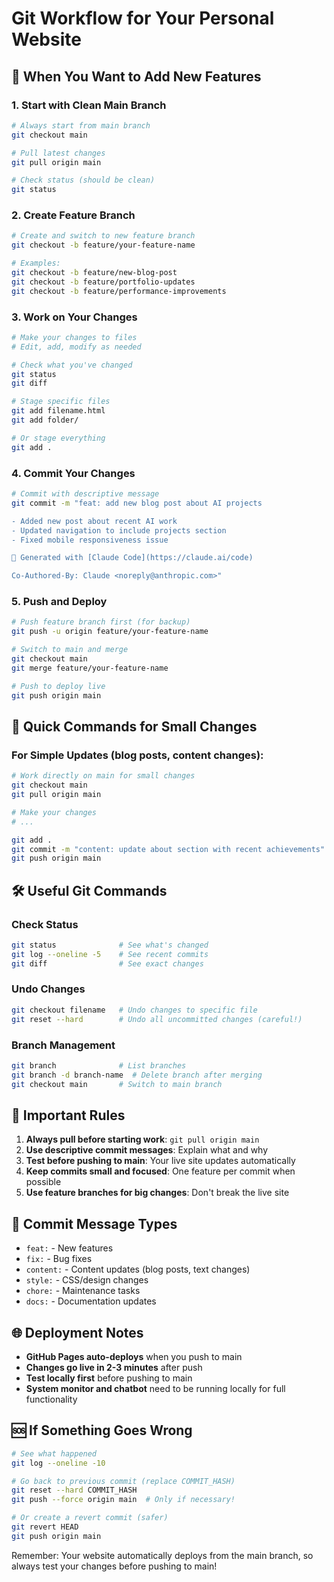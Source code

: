 # Git Workflow for Your Personal Website

## 🚀 When You Want to Add New Features

### 1. **Start with Clean Main Branch**
```bash
# Always start from main branch
git checkout main

# Pull latest changes
git pull origin main

# Check status (should be clean)
git status
```

### 2. **Create Feature Branch**
```bash
# Create and switch to new feature branch
git checkout -b feature/your-feature-name

# Examples:
git checkout -b feature/new-blog-post
git checkout -b feature/portfolio-updates
git checkout -b feature/performance-improvements
```

### 3. **Work on Your Changes**
```bash
# Make your changes to files
# Edit, add, modify as needed

# Check what you've changed
git status
git diff

# Stage specific files
git add filename.html
git add folder/

# Or stage everything
git add .
```

### 4. **Commit Your Changes**
```bash
# Commit with descriptive message
git commit -m "feat: add new blog post about AI projects

- Added new post about recent AI work
- Updated navigation to include projects section
- Fixed mobile responsiveness issue

🤖 Generated with [Claude Code](https://claude.ai/code)

Co-Authored-By: Claude <noreply@anthropic.com>"
```

### 5. **Push and Deploy**
```bash
# Push feature branch first (for backup)
git push -u origin feature/your-feature-name

# Switch to main and merge
git checkout main
git merge feature/your-feature-name

# Push to deploy live
git push origin main
```

## 🔧 Quick Commands for Small Changes

### **For Simple Updates (blog posts, content changes):**
```bash
# Work directly on main for small changes
git checkout main
git pull origin main

# Make your changes
# ...

git add .
git commit -m "content: update about section with recent achievements"
git push origin main
```

## 🛠️ Useful Git Commands

### **Check Status**
```bash
git status              # See what's changed
git log --oneline -5    # See recent commits
git diff                # See exact changes
```

### **Undo Changes**
```bash
git checkout filename   # Undo changes to specific file
git reset --hard        # Undo all uncommitted changes (careful!)
```

### **Branch Management**
```bash
git branch              # List branches
git branch -d branch-name  # Delete branch after merging
git checkout main       # Switch to main branch
```

## 🚨 Important Rules

1. **Always pull before starting work**: `git pull origin main`
2. **Use descriptive commit messages**: Explain what and why
3. **Test before pushing to main**: Your live site updates automatically
4. **Keep commits small and focused**: One feature per commit when possible
5. **Use feature branches for big changes**: Don't break the live site

## 🎯 Commit Message Types

- `feat:` - New features
- `fix:` - Bug fixes  
- `content:` - Content updates (blog posts, text changes)
- `style:` - CSS/design changes
- `chore:` - Maintenance tasks
- `docs:` - Documentation updates

## 🌐 Deployment Notes

- **GitHub Pages auto-deploys** when you push to main
- **Changes go live in 2-3 minutes** after push
- **Test locally first** before pushing to main
- **System monitor and chatbot** need to be running locally for full functionality

## 🆘 If Something Goes Wrong

```bash
# See what happened
git log --oneline -10

# Go back to previous commit (replace COMMIT_HASH)
git reset --hard COMMIT_HASH
git push --force origin main  # Only if necessary!

# Or create a revert commit (safer)
git revert HEAD
git push origin main
```

Remember: Your website automatically deploys from the main branch, so always test your changes before pushing to main!